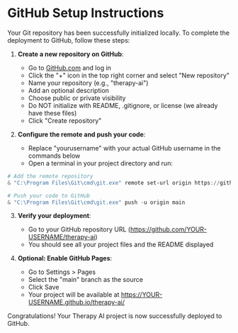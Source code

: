 # GitHub Setup Instructions

Your Git repository has been successfully initialized locally. To complete the deployment to GitHub, follow these steps:

1. **Create a new repository on GitHub**:
   - Go to [GitHub.com](https://github.com) and log in
   - Click the "+" icon in the top right corner and select "New repository"
   - Name your repository (e.g., "therapy-ai")
   - Add an optional description
   - Choose public or private visibility
   - Do NOT initialize with README, .gitignore, or license (we already have these files)
   - Click "Create repository"

2. **Configure the remote and push your code**:
   - Replace "yourusername" with your actual GitHub username in the commands below
   - Open a terminal in your project directory and run:

```powershell
# Add the remote repository
& "C:\Program Files\Git\cmd\git.exe" remote set-url origin https://github.com/YOUR-USERNAME/therapy-ai.git

# Push your code to GitHub
& "C:\Program Files\Git\cmd\git.exe" push -u origin main
```

3. **Verify your deployment**:
   - Go to your GitHub repository URL (https://github.com/YOUR-USERNAME/therapy-ai)
   - You should see all your project files and the README displayed

4. **Optional: Enable GitHub Pages**:
   - Go to Settings > Pages
   - Select the "main" branch as the source
   - Click Save
   - Your project will be available at https://YOUR-USERNAME.github.io/therapy-ai/

Congratulations! Your Therapy AI project is now successfully deployed to GitHub. 